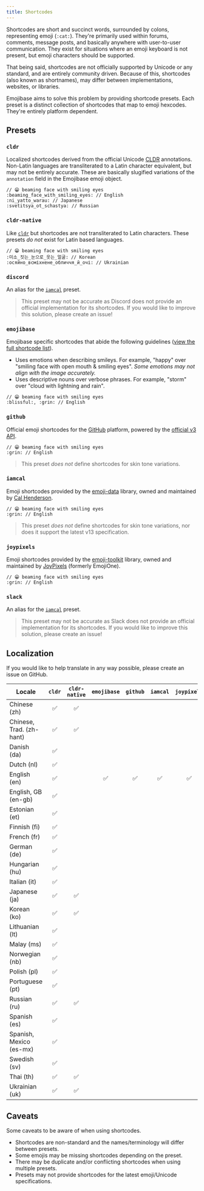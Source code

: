 ```yaml
---
title: Shortcodes
---
```


Shortcodes are short and succinct words, surrounded by colons, representing emoji (`:cat:`). They're
primarily used within forums, comments, message posts, and basically anywhere with user-to-user
communication. They exist for situations where an emoji keyboard is not present, but emoji
characters should be supported.

That being said, shortcodes are not officially supported by Unicode or any standard, and are
entirely community driven. Because of this, shortcodes (also known as shortnames), may differ
between implementations, websites, or libraries.

Emojibase aims to solve this problem by providing shortcode presets. Each preset is a distinct
collection of shortcodes that map to emoji hexcodes. They're entirely platform dependent.

## Presets

### `cldr`

Localized shortcodes derived from the official Unicode [CLDR][cldr] annotations. Non-Latin languages
are transliterated to a Latin character equivalent, but may not be entirely accurate. These are
basically slugified variations of the `annotation` field in the Emojibase emoji object.

```
// 😁 beaming face with smiling eyes
:beaming_face_with_smiling_eyes: // English
:ni_yatto_warau: // Japanese
:svetitsya_ot_schastya: // Russian
```

### `cldr-native`

Like [`cldr`](#cldr) but shortcodes are not transliterated to Latin characters. These presets _do
not_ exist for Latin based languages.

```
// 😁 beaming face with smiling eyes
:미소_짓는_눈으로_웃는_얼굴: // Korean
:осяйно_всміхнене_обличчя_й_очі: // Ukrainian
```

### `discord`

An alias for the [`iamcal`](#iamcal) preset.

> This preset may not be accurate as Discord does not provide an official implementation for its
> shortcodes. If you would like to improve this solution, please create an issue!

### `emojibase`

Emojibase specific shortcodes that abide the following guidelines
([view the full shortcode list](https://github.com/milesj/emojibase/blob/master/packages/generator/src/resources/shortcodes.ts)).

- Uses emotions when describing smileys. For example, "happy" over "smiling face with open mouth &
  smiling eyes". _Some emotions may not align with the image accurately._
- Uses descriptive nouns over verbose phrases. For example, "storm" over "cloud with lightning and
  rain".

```
// 😁 beaming face with smiling eyes
:blissful:, :grin: // English
```

### `github`

Official emoji shortcodes for the [GitHub](https://github.com) platform, powered by the
[official v3 API](https://api.github.com/emojis).

```
// 😁 beaming face with smiling eyes
:grin: // English
```

> This preset _does not_ define shortcodes for skin tone variations.

### `iamcal`

Emoji shortcodes provided by the [emoji-data](https://github.com/iamcal/emoji-data) library, owned
and maintained by [Cal Henderson](https://github.com/iamcal).

```
// 😁 beaming face with smiling eyes
:grin: // English
```

> This preset _does not_ define shortcodes for skin tone variations, nor does it support the latest
> v13 specification.

### `joypixels`

Emoji shortcodes provided by the [emoji-toolkit](https://github.com/joypixels/emoji-toolkit)
library, owned and maintained by [JoyPixels](https://github.com/joypixels) (formerly EmojiOne).

```
// 😁 beaming face with smiling eyes
:grin: // English
```

### `slack`

An alias for the [`iamcal`](#iamcal) preset.

> This preset may not be accurate as Slack does not provide an official implementation for its
> shortcodes. If you would like to improve this solution, please create an issue!

## Localization

If you would like to help translate in any way possible, please create an issue on GitHub.

| Locale                   | `cldr` | `cldr-native` | `emojibase` | `github` | `iamcal` | `joypixels` |
| ------------------------ | :----: | :-----------: | :---------: | :------: | :------: | :---------: |
| Chinese (zh)             |   ✅   |      ✅       |             |          |          |             |
| Chinese, Trad. (zh-hant) |   ✅   |      ✅       |             |          |          |             |
| Danish (da)              |   ✅   |               |             |          |          |             |
| Dutch (nl)               |   ✅   |               |             |          |          |             |
| English (en)             |   ✅   |               |     ✅      |    ✅    |    ✅    |     ✅      |
| English, GB (en-gb)      |   ✅   |               |             |          |          |             |
| Estonian (et)            |   ✅   |               |             |          |          |             |
| Finnish (fi)             |   ✅   |               |             |          |          |             |
| French (fr)              |   ✅   |               |             |          |          |             |
| German (de)              |   ✅   |               |             |          |          |             |
| Hungarian (hu)           |   ✅   |               |             |          |          |             |
| Italian (it)             |   ✅   |               |             |          |          |             |
| Japanese (ja)            |   ✅   |      ✅       |             |          |          |             |
| Korean (ko)              |   ✅   |      ✅       |             |          |          |             |
| Lithuanian (lt)          |   ✅   |               |             |          |          |             |
| Malay (ms)               |   ✅   |               |             |          |          |             |
| Norwegian (nb)           |   ✅   |               |             |          |          |             |
| Polish (pl)              |   ✅   |               |             |          |          |             |
| Portuguese (pt)          |   ✅   |               |             |          |          |             |
| Russian (ru)             |   ✅   |      ✅       |             |          |          |             |
| Spanish (es)             |   ✅   |               |             |          |          |             |
| Spanish, Mexico (es-mx)  |   ✅   |               |             |          |          |             |
| Swedish (sv)             |   ✅   |               |             |          |          |             |
| Thai (th)                |   ✅   |      ✅       |             |          |          |             |
| Ukrainian (uk)           |   ✅   |      ✅       |             |          |          |             |

## Caveats

Some caveats to be aware of when using shortcodes.

- Shortcodes are non-standard and the names/terminology will differ between presets.
- Some emojis may be missing shortcodes depending on the preset.
- There may be duplicate and/or conflicting shortcodes when using multiple presets.
- Presets may not provide shortcodes for the latest emoji/Unicode specifications.

[cldr]: http://cldr.unicode.org/index/downloads/cldr-37
